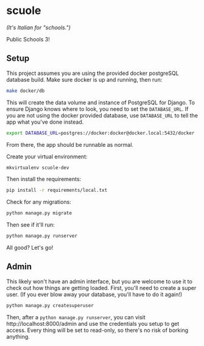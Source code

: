 # scuole
*(It's Italian for "schools.")*

Public Schools 3!

## Setup

This project assumes you are using the provided docker postgreSQL database build. Make sure docker is up and running, then run:

```sh
make docker/db
```

This will create the data volume and instance of PostgreSQL for Django. To ensure Django knows where to look, you need to set the `DATABASE_URL`. If you are not using the docker provided database, use `DATABASE_URL` to tell the app what you've done instead.

```sh
export DATABASE_URL=postgres://docker:docker@docker.local:5432/docker
```

From there, the app should be runnable as normal.

Create your virtual environment:

```sh
mkvirtualenv scuole-dev
```

Then install the requirements:

```sh
pip install -r requirements/local.txt
```

Check for any migrations:

```sh
python manage.py migrate
```

Then see if it'll run:

```sh
python manage.py runserver
```

All good? Let's go!

## Admin

This likely won't have an admin interface, but you are welcome to use it to check out how things are getting loaded. First, you'll need to create a super user. (If you ever blow away your database, you'll have to do it again!)

```sh
python manage.py createsuperuser
```

Then, after a `python manage.py runserver`, you can visit http://localhost:8000/admin and use the credentials you setup to get access. Every thing will be set to read-only, so there's no risk of borking anything.
